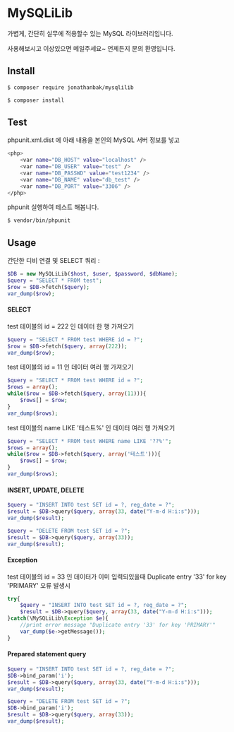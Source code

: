 # MySQLiLib

가볍게, 간단히 실무에 적용할수 있는 MySQL 라이브러리입니다.

사용해보시고 이상있으면 메일주세요~ 언제든지 문의 환영입니다.

## Install
```bash
$ composer require jonathanbak/mysqlilib

$ composer install
```

## Test
phpunit.xml.dist 에 아래 내용을 본인의 MySQL 서버 정보를 넣고
```bash
<php>
    <var name="DB_HOST" value="localhost" />
    <var name="DB_USER" value="test" />
    <var name="DB_PASSWD" value="test1234" />
    <var name="DB_NAME" value="db_test" />
    <var name="DB_PORT" value="3306" />
</php>
```
phpunit 실행하여 테스트 해봅니다.
```bash
$ vendor/bin/phpunit

```

## Usage

간단한 디비 연결 및 SELECT 쿼리 :

```php
$DB = new MySQLiLib($host, $user, $password, $dbName);
$query = "SELECT * FROM test";
$row = $DB->fetch($query);
var_dump($row);
```

#### SELECT

test 테이블의 id = 222 인 데이터 한 행 가져오기

```php
$query = "SELECT * FROM test WHERE id = ?";
$row = $DB->fetch($query, array(222));
var_dump($row);
```

test 테이블의 id = 11 인 데이터 여러 행 가져오기

```php
$query = "SELECT * FROM test WHERE id = ?";
$rows = array();
while($row = $DB->fetch($query, array(11))){
    $rows[] = $row;
}
var_dump($rows);
```

test 테이블의 name LIKE '테스트%' 인 데이터 여러 행 가져오기

```php
$query = "SELECT * FROM test WHERE name LIKE '??%'";
$rows = array();
while($row = $DB->fetch($query, array('테스트'))){
    $rows[] = $row;
}
var_dump($rows);
```

#### INSERT, UPDATE, DELETE

```php
$query = "INSERT INTO test SET id = ?, reg_date = ?";
$result = $DB->query($query, array(33, date("Y-m-d H:i:s")));
var_dump($result);

$query = "DELETE FROM test SET id = ?";
$result = $DB->query($query, array(33));
var_dump($result);
```

#### Exception

test 테이블의 id = 33 인 데이터가 이미 입력되있을때 Duplicate entry '33' for key 'PRIMARY' 오류 발생시 

```php
try{
    $query = "INSERT INTO test SET id = ?, reg_date = ?";
    $result = $DB->query($query, array(33, date("Y-m-d H:i:s")));
}catch(\MySQLiLib\Exception $e){
    //print error message "Duplicate entry '33' for key 'PRIMARY'"
    var_dump($e->getMessage());
}
```

#### Prepared statement query

```php
$query = "INSERT INTO test SET id = ?, reg_date = ?";
$DB->bind_param('i');
$result = $DB->query($query, array(33, date("Y-m-d H:i:s")));
var_dump($result);

$query = "DELETE FROM test SET id = ?";
$DB->bind_param('i');
$result = $DB->query($query, array(33));
var_dump($result);
```
